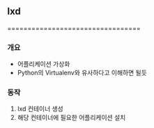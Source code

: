 ## lxd
=================================
### 개요
* 어플리케이션 가상화
* Python의 Virtualenv와 유사하다고 이해하면 될듯

### 동작
1. lxd 컨테이너 생성
2. 해당 컨테이너에 필요한 어플리케이션 설치
